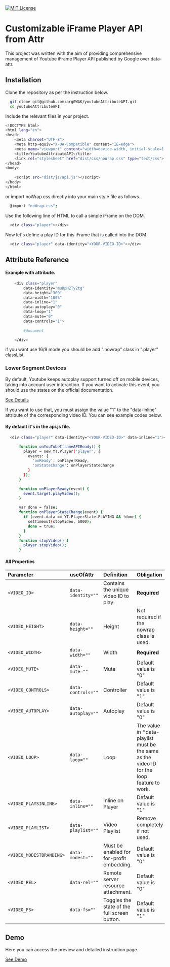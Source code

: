 <span>
  <a href="https://choosealicense.com/licenses/mit/">
    <img src="https://img.shields.io/badge/License-MIT-green.svg" alt="MIT License">
  </a>
</span>

<h1>Customizable iFrame Player API from Attr</h1>

<span>This project was written with the aim of providing comprehensive management of Youtube iFrame Player API published by Google over data-attr.</span>
## Installation

Clone the repository as per the instruction below.

```bash
  git clone git@github.com:arg0WAK/youtubeAttributeAPI.git
  cd youtubeAttributeAPI
```
Include the relevant files in your project.

```bash
<!DOCTYPE html>
<html lang="en">
<head>
    <meta charset="UTF-8">
    <meta http-equiv="X-UA-Compatible" content="IE=edge">
    <meta name="viewport" content="width=device-width, initial-scale=1.0">
    <title>YoutubeAttributeAPI</title>
    <link rel="stylesheet" href="dist/css/noWrap.css" type="text/css">
</head>
<body>
    
    <script src="dist/js/api.js"></script>
</body>
</html>
```
or import noWrap.css directly into your main style file as follows.
```bash
  @import "noWrap.css";
```
Use the following line of HTML to call a simple iFrame on the DOM.

```bash
  <div class="player"></div>
```
Now let's define a play ID for this iFrame that is called into the DOM.
```bash
  <div class="player" data-identity="<YOUR-VIDEO-ID>"></div>
```

## Attribute Reference

#### Example with attribute.

```bash
    <div class="player" 
        data-identity="muDpH2Ty2tg"
        data-height="300"
        data-width="100%"
        data-inline="1"
        data-autoplay="0"
        data-loop="1" 
        data-mute="0" 
        data-controls="1">
    
        #document

    </div>
```
if you want use 16/9 mode you should be add ".nowrap" class in ".player" classList.

### Lower Segment Devices
By default, Youtube keeps autoplay support turned off on mobile devices, taking into account user interaction. If you want to activate this event, you should use the states on the official documentation.

[See Details](https://developers.google.com/youtube/iframe_api_reference)

If you want to use that, you must assign the value "1" to the "data-inline" attribute of the corresponding video ID.
You can see example codes below.

#### By default it's in the api.js file.

```bash
  <div class="player" data-identity="<YOUR-VIDEO-ID>" data-inline="1"></div>
```

```bash
      function onYouTubeIframeAPIReady() {
        player = new YT.Player('player', {
          events: {
            'onReady': onPlayerReady,
            'onStateChange': onPlayerStateChange
          }
        });
      }

      function onPlayerReady(event) {
        event.target.playVideo();
      }

      var done = false;
      function onPlayerStateChange(event) {
        if (event.data == YT.PlayerState.PLAYING && !done) {
          setTimeout(stopVideo, 6000);
          done = true;
        }
      }
      function stopVideo() {
        player.stopVideo();
      }
```

#### All Properties

| Parameter | useOfAttr     | Definition     | Obligation               |
| :-------- | :------- | :------- | :------------------------- |
| `<VIDEO_ID>` | `data-identity=""` | Contains the unique video ID to play.  | **Required** |
| `<VIDEO_HEIGHT>` | `data-height=""` | Height  | Not required if the nowrap class is used. |
| `<VIDEO_WIDTH>` | `data-width=""` | Width | **Required** |
| `<VIDEO_MUTE>` | `data-mute=""` | Mute | Default value is "0" |
| `<VIDEO_CONTROLS>` | `data-controls=""` | Controller  | Default value is "1" |
| `<VIDEO_AUTOPLAY>` | `data-autoplay=""` | Autoplay  | Default value is "0" |
| `<VIDEO_LOOP>` | `data-loop=""` | Loop  | The value in *data-playlist must be the same as the video ID for the loop feature to work. |
| `<VIDEO_PLAYSINLINE>` | `data-inline=""` | Inline on Player  | Default value is "1" |
| `<VIDEO_PLAYLIST>` | `data-playlist=""` | Video Playlist | Remove completely if not used. |
| `<VIDEO_MODESTBRANDING>` | `data-modest=""` | Must be enabled for for-profit embedding.  | Default value is "0" |
| `<VIDEO_REL>` | `data-rel=""` | Remote server resource attachment.  | Default value is "0" |
| `<VIDEO_FS>` | `data-fs=""` | Toggles the state of the full screen button. | Default value is "1" |


## Demo

Here you can access the preview and detailed instruction page.

[See Demo](https://arg0wak.github.io/youtubeAttributeAPI)
